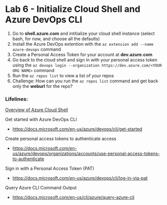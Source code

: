 # Lab 6 - Initialize Cloud Shell and Azure DevOps CLI

1. Go to **shell.azure.com** and intitialize your cloud shell instance (select bash, for now, and choose all the defaults)
2. Install the Azure DevOps extention with the `az extension add --name azure-devops` command
3. Create a Personal Access Token for your account at **dev.azure.com**
4. Go back to the cloud shell and sign in with your personal access token using the `az devops login --organization https://dev.azure.com/<YOUR ORG NAME>` command
5. Run the `az repos list` to view a list of your repos
6. Challenge: How can you run the `az repos list` command and get back only the **weburl** for the repo?

### Lifelines:

[Overview of Azure Cloud Shell](https://docs.microsoft.com/en-us/azure/cloud-shell/overview)

Get started with Azure DevOps CLI
* https://docs.microsoft.com/en-us/azure/devops/cli/get-started

Create personal access tokens to authenticate access
* https://docs.microsoft.com/en-us/azure/devops/organizations/accounts/use-personal-access-tokens-to-authenticate

Sign in with a Personal Access Token (PAT)
* https://docs.microsoft.com/en-us/azure/devops/cli/log-in-via-pat

Query Azure CLI Command Output
* https://docs.microsoft.com/en-us/cli/azure/query-azure-cli